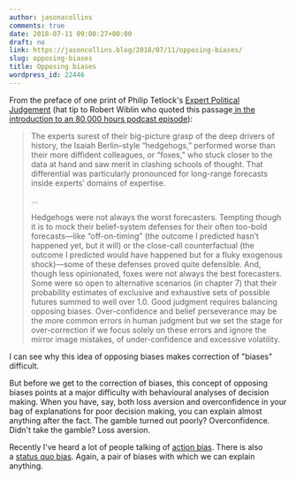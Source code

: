 ```yaml
---
author: jasonacollins
comments: true
date: 2018-07-11 09:00:27+00:00
draft: no
link: https://jasoncollins.blog/2018/07/11/opposing-biases/
slug: opposing-biases
title: Opposing biases
wordpress_id: 22446
---
```


From the preface of one print of Philip Tetlock's [Expert Political Judgement](https://jasoncollins.blog/2016/08/25/tetlocks-expert-political-judgment-how-good-is-it-how-can-we-know/) (hat tip to Robert Wiblin who quoted this passage[ in the introduction to an 80,000 hours podcast episode](https://80000hours.org/2017/11/prof-tetlock-predicting-the-future/)):


<blockquote>The experts surest of their big-picture grasp of the deep drivers of history, the Isaiah Berlin–style “hedgehogs,” performed worse than their more diffident colleagues, or “foxes,” who stuck closer to the data at hand and saw merit in clashing schools of thought. That differential was particularly pronounced for long-range forecasts inside experts’ domains of expertise.

...

Hedgehogs were not always the worst forecasters. Tempting though it is to mock their belief-system defenses for their often too-bold forecasts—like “off-on-timing” (the outcome I predicted hasn’t happened yet, but it will) or the close-call counterfactual (the outcome I predicted would have happened but for a fluky exogenous shock)—some of these defenses proved quite defensible. And, though less opinionated, foxes were not always the best forecasters. Some were so open to alternative scenarios (in chapter 7) that their probability estimates of exclusive and exhaustive sets of possible futures summed to well over 1.0. Good judgment requires balancing opposing biases. Over-confidence and belief perseverance may be the more common errors in human judgment but we set the stage for over-correction if we focus solely on these errors and ignore the mirror image mistakes, of under-confidence and excessive volatility.</blockquote>


I can see why this idea of opposing biases makes correction of "biases" difficult.

But before we get to the correction of biases, this concept of opposing biases points at a major difficulty with behavioural analyses of decision making. When you have, say, both loss aversion and overconfidence in your bag of explanations for poor decision making, you can explain almost anything after the fact. The gamble turned out poorly? Overconfidence. Didn't take the gamble? Loss aversion.

Recently I've heard a lot of people talking of [action bias](https://www.ezonomics.com/whatis/action-bias/). There is also a [status quo bias](https://en.wikipedia.org/wiki/Status_quo_bias). Again, a pair of biases with which we can explain anything.
